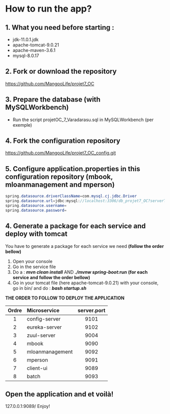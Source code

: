 # How to run the app?

## 1. What you need before starting :
- jdk-11.0.1.jdk
- apache-tomcat-9.0.21
- apache-maven-3.6.1
- mysql-8.0.17

## 2. Fork or download the repository
https://github.com/MangooLife/projet7_OC

## 3. Prepare the database (with MySQLWorkbench)
- Run the script projetOC_7_Varadarasu.sql in MySQLWorkbench (per exemple)

## 4. Fork the configuration repository
https://github.com/MangooLife/projet7_OC_config.git

## 5. Configure application.properties in this configuration repository (mbook, mloanmanagement and mperson)
```java
spring.datasource.driverClassName=com.mysql.cj.jdbc.Driver
spring.datasource.url=jdbc:mysql://localhost:3306/db_projet7_OC?serverTimezone=EST5EDT&useUnicode=yes&characterEncoding=UTF-8
spring.datasource.username=
spring.datasource.password=
```

## 4. Generate a package for each service and deploy with tomcat
You have to generate a package for each service we need **(follow the order bellow)** 
1. Open your console
2. Go in the service file  
3. Do a : ***mvn clean install*** AND ***./mvnw spring-boot:run*** **(for each service and follow the order bellow)**
5. Go in your tomcat file (here apache-tomcat-9.0.21) with your console, go in bin/ and do : ***bash startup.sh***

**THE ORDER TO FOLLOW TO DEPLOY THE APPLICATION**

| Ordre  |   Microservice  | server.port |
| :----: | :------------- | :---------: |
|   1    | config-server   |    9101     |
|   2    | eureka-server   |    9102     |
|   3    | zuul-server     |    9004     |
|   4    | mbook           |    9090     |
|   5    | mloanmanagement |    9092     |
|   6    | mperson         |    9091     |
|   7    | client-ui       |    9089     |
|   8    | batch           |    9093     |

## Open the application and et voilà!
127.0.0.1:9089/
Enjoy! 